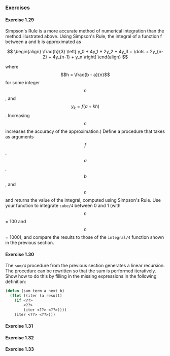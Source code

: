 ### Exercises

#### Exercise 1.29

Simpson's Rule is a more accurate method of numerical integration than the method illustrated above. Using Simpson's Rule, the integral of a function f between a and b is approximated as

$$
\begin{align}
\frac{h}{3}
\left[
y_0 + 4y_1 + 2y_2 + 4y_3 + \dots + 2y_{n-2} + 4y_{n-1} + y_n
\right]
\end{align}
$$

where $$h = \frac{b - a}{n}$$ for some integer $$n$$, and $$y_k = f(a + kh)$$.
Increasing $$n$$ increases the accuracy of the approximation.) Define a procedure that takes as arguments $$f$$, $$a$$, $$b$$, and $$n$$ and returns the value of the integral, computed using Simpson's Rule. Use your function to integrate ``cube/4`` between 0 and 1 (with $$n $$= 100 and $$n$$ = 1000), and compare the results to those of the ``integral/4`` function shown in the previous section.

#### Exercise 1.30

The ``sum/4`` procedure from the previous section generates a linear recursion. The procedure can be rewritten so that the sum is performed iteratively. Show how to do this by filling in the missing expressions in the following definition:

```lisp
(defun (sum term a next b)
  (flet ((iter (a result)
    (if <??>
        <??>
        (iter <??> <??>))))
    (iter <??> <??>)))
```

#### Exercise 1.31

#### Exercise 1.32

#### Exercise 1.33
